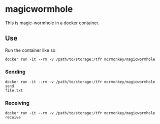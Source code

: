 # magicwormhole

This is magic-wormhole in a docker container.


## Use

Run the container like so:

    docker run -it --rm -v /path/to/storage:/tfr mcrmonkey/magicwormhole


### Sending

    docker run -it --rm -v /path/to/storage:/tfr mcrmonkey/magicwormhole send
    file.txt

### Receiving

    docker run -it --rm -v /path/to/storage:/tfr mcrmonkey/magicwormhole
    receive


